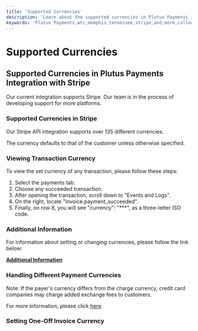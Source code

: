 ```yaml
---
title: 'Supported Currencies'
description: 'Learn about the supported currencies in Plutus Payments integration with Stripe and how to handle different payment currencies.'
keywords: 'Plutus Payments,wtc,memphis,tennessee,stripe,and,more,collection,methods,support,documentation'
---
```


# Supported Currencies

## Supported Currencies in Plutus Payments Integration with Stripe

Our current integration supports Stripe. Our team is in the process of developing support for more platforms. 

### Supported Currencies in Stripe

Our Stripe API integration supports over 135 different currencies. 

The currency defaults to that of the customer unless otherwise specified.

### Viewing Transaction Currency

To view the set currency of any transaction, please follow these steps:

1. Select the payments tab. 
2. Choose any succeeded transaction.
3. After opening the transaction, scroll down to "Events and Logs".
4. On the right, locate "invoice.payment_succeeded".
5. Finally, on row 8, you will see "currency": "***", as a three-letter ISO code. 

### Additional Information 

For information about setting or changing currencies, please follow the link below: 

[**Additional Information**](https://support.stripe.com/questions/set-or-change-currency-for-an-invoice-or-customer-in-stripe-billing)

### Handling Different Payment Currencies

Note: If the payer's currency differs from the charge currency, credit card companies may charge added exchange fees to customers. 

For more information, please click [here](https://stripe.com/docs/currencies).

### Setting One-Off Invoice Currency 
